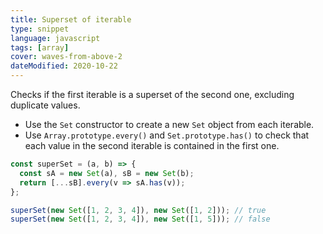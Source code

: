 ```yaml
---
title: Superset of iterable
type: snippet
language: javascript
tags: [array]
cover: waves-from-above-2
dateModified: 2020-10-22
---
```


Checks if the first iterable is a superset of the second one, excluding duplicate values.

- Use the `Set` constructor to create a new `Set` object from each iterable.
- Use `Array.prototype.every()` and `Set.prototype.has()` to check that each value in the second iterable is contained in the first one.

```js
const superSet = (a, b) => {
  const sA = new Set(a), sB = new Set(b);
  return [...sB].every(v => sA.has(v));
};

superSet(new Set([1, 2, 3, 4]), new Set([1, 2])); // true
superSet(new Set([1, 2, 3, 4]), new Set([1, 5])); // false
```
